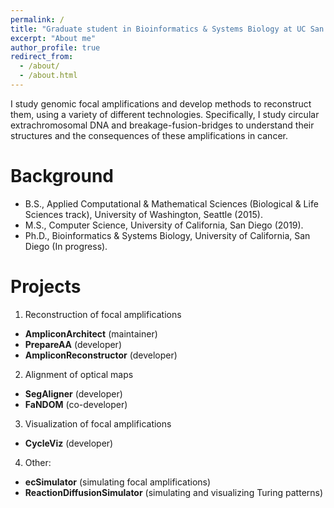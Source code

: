 ```yaml
---
permalink: /
title: "Graduate student in Bioinformatics & Systems Biology at UC San Diego"
excerpt: "About me"
author_profile: true
redirect_from: 
  - /about/
  - /about.html
---
```


I study genomic focal amplifications and develop methods to reconstruct them, using a variety of different technologies. Specifically, I study circular extrachromosomal DNA and breakage-fusion-bridges to understand their structures and the consequences of these amplifications in cancer.

Background
======
- B.S., Applied Computational & Mathematical Sciences (Biological & Life Sciences track), University of Washington, Seattle (2015).
- M.S., Computer Science, University of California, San Diego (2019).
- Ph.D., Bioinformatics & Systems Biology, University of California, San Diego (In progress).

Projects
======
1. Reconstruction of focal amplifications
- **AmpliconArchitect** (maintainer)
- **PrepareAA** (developer)
- **AmpliconReconstructor** (developer)

2. Alignment of optical maps
- **SegAligner** (developer)
- **FaNDOM** (co-developer)

3. Visualization of focal amplifications
- **CycleViz** (developer)

4. Other:
- **ecSimulator** (simulating focal amplifications)
- **ReactionDiffusionSimulator** (simulating and visualizing Turing patterns)

